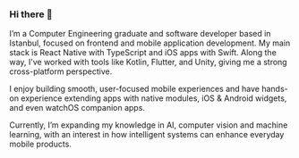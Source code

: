 ### Hi there 👋

I’m a Computer Engineering graduate and software developer based in Istanbul, focused on frontend and mobile application development. My main stack is React Native with TypeScript and iOS apps with Swift. Along the way, I’ve worked with tools like Kotlin, Flutter, and Unity, giving me a strong cross-platform perspective.

I enjoy building smooth, user-focused mobile experiences and have hands-on experience extending apps with native modules, iOS & Android widgets, and even watchOS companion apps.

Currently, I’m expanding my knowledge in AI, computer vision and machine learning, with an interest in how intelligent systems can enhance everyday mobile products.
